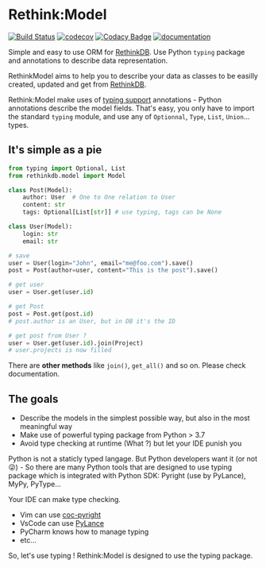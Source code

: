 # Rethink:Model

[![Build Status](https://www.travis-ci.org/metal3d/rethinkmodel.svg?branch=master)](https://www.travis-ci.org/metal3d/rethinkmodel)
[![codecov](https://codecov.io/gh/metal3d/rethinkmodel/branch/master/graph/badge.svg?token=JCBPHFQSHF)](https://codecov.io/gh/metal3d/rethinkmodel)
[![Codacy Badge](https://app.codacy.com/project/badge/Grade/b77295a282c54d48bc1a6ccfea7020ad)](https://www.codacy.com/gh/metal3d/rethinkmodel/dashboard?utm_source=github.com&amp;utm_medium=referral&amp;utm_content=metal3d/rethinkmodel&amp;utm_campaign=Badge_Grade)
[![documentation](https://badgen.net/badge/doc/official/green)](https://metal3d.github.io/rethinkmodel)

Simple and easy to use ORM for [RethinkDB](https://www.rethinkdb.com). Use Python `typing` package and annotations to describe data representation.

RethinkModel aims to help you to describe your data as classes to be
easilly created, updated and get from
[RethinkDB](https://www.rethinkdb.com).

Rethink:Model make uses of [typing support](https://docs.python.org/3/library/typing.html) annotations - Python annotations describe the model fields. That's easy, you only have to import the standard `typing` module, and use any of `Optionnal`, `Type`, `List`, `Union`... types.

## It's simple as a pie

```python
from typing import Optional, List
from rethinkdb.model import Model

class Post(Model):
    author: User  # One to One relation to User
    content: str
    tags: Optional[List[str]] # use typing, tags can be None

class User(Model):
    login: str
    email: str

# save
user = User(login="John", email="me@foo.com").save()
post = Post(author=user, content="This is the post").save()

# get user
user = User.get(user.id)

# get Post
post = Post.get(post.id)
# post.author is an User, but in DB it's the ID

# get post from User ?
user = User.get(user.id).join(Project)
# user.projects is now filled
```

There are **other methods** like `join()`, `get_all()` and so on. Please check documentation. 

## The goals

- Describe the models in the simplest possible way, but also in the most meaningful way
- Make use of powerful typing package from Python > 3.7
- Avoid type checking at runtime (What ?) but let your IDE punish you

Python is not a staticly typed langage. But Python developers want it
(or not 😜) - So there are many Python tools that are designed to use
typing package which is integrated with Python SDK: Pyright (use by
PyLance), MyPy, PyType...

Your IDE can make type checking.

- Vim can use [coc-pyright](https://github.com/fannheyward/coc-pyright)
- VsCode can use [PyLance](https://marketplace.visualstudio.com/items?itemName=ms-python.vscode-pylance)
- PyCharm knows how to manage typing
- etc...

So, let's use typing ! Rethink:Model is designed to use the typing package.
